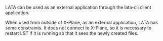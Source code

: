 
LATA can be used as an external application through the lata-cli client application.

When used from outside of X-Plane, as an external application, LATA has some constraints. It does not connect to X-Plane, so it is necessary to restart LST if it is running so that it sees the newly created files.

